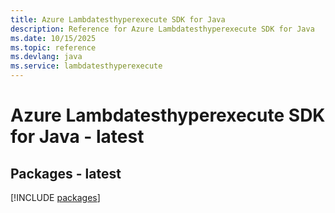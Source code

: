 ```yaml
---
title: Azure Lambdatesthyperexecute SDK for Java
description: Reference for Azure Lambdatesthyperexecute SDK for Java
ms.date: 10/15/2025
ms.topic: reference
ms.devlang: java
ms.service: lambdatesthyperexecute
---
```

# Azure Lambdatesthyperexecute SDK for Java - latest
## Packages - latest
[!INCLUDE [packages](lambdatesthyperexecute-index.md)]